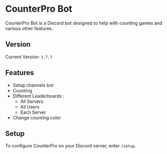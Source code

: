 # CounterPro Bot

CounterPro Bot is a Discord bot designed to help with counting games and various other features.

## Version

Current Version: `1.7.7`

## Features

- Setup channels bot
- Counting
- Different Leaderboards :
    - All Servers
    - All Users
    - Each Server
- Change counting color

## Setup

To configure CounterPro on your Discord server, enter `/setup`.
